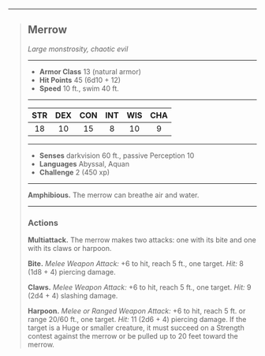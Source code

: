 ***
> ## Merrow
> *Large monstrosity, chaotic evil*
> 
> ***
> 
> - **Armor Class** 13 (natural armor)
> - **Hit Points** 45 (6d10 + 12)
> - **Speed** 10 ft., swim 40 ft.
> 
> ***
> 
> |STR|DEX|CON|INT|WIS|CHA|
> |:---:|:---:|:---:|:---:|:---:|:---:|
> |18|10|15|8|10|9|
> 
> ***
> 
> - **Senses** darkvision 60 ft., passive Perception 10
> - **Languages** Abyssal, Aquan
> - **Challenge** 2 (450 xp)
> 
> ***
> 
> **Amphibious.** The merrow can breathe air and water.
> 
> ***
> 
> ### Actions
> **Multiattack.** The merrow makes two attacks: one with its bite and one with its claws or harpoon.
> 
> **Bite.** *Melee Weapon Attack:* +6 to hit, reach 5 ft., one target. *Hit:* 8 (1d8 + 4) piercing damage.
> 
> **Claws.** *Melee Weapon Attack:* +6 to hit, reach 5 ft., one target. *Hit:* 9 (2d4 + 4) slashing damage.
> 
> **Harpoon.** *Melee or Ranged Weapon Attack:* +6 to hit, reach 5 ft. or range 20/60 ft., one target. *Hit:* 11 (2d6 + 4) piercing damage. If the target is a Huge or smaller creature, it must succeed on a Strength contest against the merrow or be pulled up to 20 feet toward the merrow.